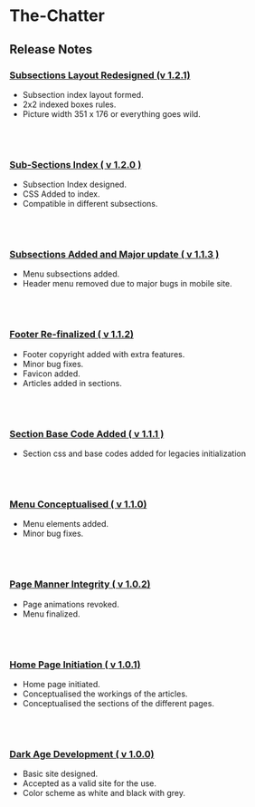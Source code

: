 # The-Chatter
<h2>Release Notes</h2>
<h3><u>Subsections Layout Redesigned (v 1.2.1)</u></h3>
                                <ul> <li>Subsection index layout formed.</li>
                                        <li>2x2 indexed boxes rules.</li>
                                        <li>Picture width 351 x 176 or everything goes wild.</li></ul><br><br>
                                
<h3> <u>Sub-Sections Index ( v 1.2.0 )</u></h3>
                                 <ul> <li>Subsection Index designed.</li>
                                    <li>CSS Added to index.</li>
                                    <li>Compatible in different subsections.</li></ul><br><br>
                                
<h3> <u>Subsections Added and Major update ( v 1.1.3 )</u></h3>
                                 <ul> <li>Menu subsections added.</li>
                                    <li>Header menu removed due to major bugs in mobile site.</li></ul><br><br>
                                
<h3> <u>Footer Re-finalized ( v 1.1.2)</u></h3>
                                 <ul> <li>Footer copyright added with extra features.</li>
                                    <li>Minor bug fixes.</li>
                                     <li>Favicon added.</li>
                                    <li>Articles added in sections.</li></ul><br><br>
                                
<h3> <u>Section Base Code Added ( v 1.1.1 )</u></h3>
                                 <ul> <li>Section css and base codes added for legacies initialization</li></ul><br><br>
                                
<h3> <u>Menu Conceptualised ( v 1.1.0)</u></h3>
                                 <ul> <li>Menu elements added.</li>
                                    <li>Minor bug fixes.</li></ul><br><br>
                                
 <h3> <u>Page Manner Integrity ( v 1.0.2)</u></h3>
                                 <ul> <li>Page animations revoked.</li>
                                    <li>Menu finalized.</li></ul><br><br>
                                
<h3> <u>Home Page Initiation ( v 1.0.1)</u></h3>
                                 <ul> <li>Home page initiated.</li>
                                    <li>Conceptualised the workings of the articles.</li>
                                    <li>Conceptualised the sections of the different pages.</li></ul><br><br>
                                
<h3> <u>Dark Age Development ( v 1.0.0)</u></h3>
                                 <ul> <li>Basic site designed.</li>
                                    <li>Accepted as a valid site for the use.</li>
                                    <li>Color scheme as white and black with grey.</li></ul><br><br>
